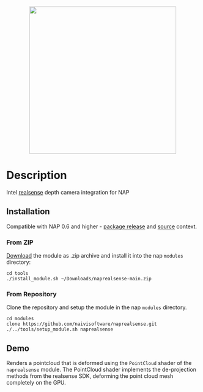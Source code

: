 <br>
<p align="center">
  <img width=384 src="https://download.nap.tech/identity/svg/logos/nap_logo_blue.svg">
</p>

# Description

Intel [realsense](https://www.intelrealsense.com/) depth camera integration for NAP

## Installation
Compatible with NAP 0.6 and higher - [package release](https://github.com/napframework/nap/releases) and [source](https://github.com/napframework/nap) context.

### From ZIP

[Download](https://github.com/naivisoftware/naprealsense/archive/refs/heads/main.zip) the module as .zip archive and install it into the nap `modules` directory:
```
cd tools
./install_module.sh ~/Downloads/naprealsense-main.zip
```

### From Repository

Clone the repository and setup the module in the nap `modules` directory.

```
cd modules
clone https://github.com/naivisoftware/naprealsense.git
./../tools/setup_module.sh naprealsense
```

## Demo

Renders a pointcloud that is deformed using the `PointCloud` shader of the `naprealsense` module. 
The PointCloud shader implements the de-projection methods from the realsense SDK, deforming the point cloud mesh completely on the GPU.